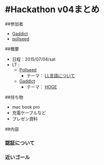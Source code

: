 # #Hackathon v04まとめ

##参加者
* [Gaddict](https://github.com/Gaddict)
* [pollseed](https://github.com/pollseed)

##概要
* 日程：2015/07/04/sat
* LT : 
  * [Pollseed](https://github.com/pollseed)
    * テーマ： [LL言語について](http://www.slideshare.net/pollseed/)
  * [Gaddict](https://github.com/Gaddict)
    * テーマ： [HOGE](http://www.slideshare.net/Gaddict/)

##持ち物
* mac book pro
* 充電ケーブルなど
* プレゼン資料

##内容

### 認証について

### 近いゴール
